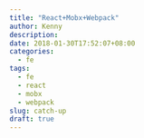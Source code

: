 ```yaml
---
title: "React+Mobx+Webpack"
author: Kenny
description:
date: 2018-01-30T17:52:07+08:00
categories:
  - fe
tags:
  - fe
  - react
  - mobx
  - webpack
slug: catch-up
draft: true
---
```

